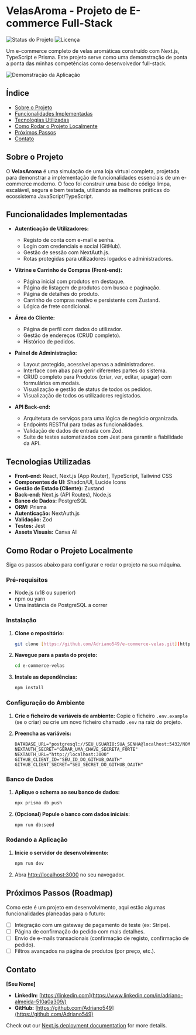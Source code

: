 # VelasAroma - Projeto de E-commerce Full-Stack

![Status do Projeto](https://img.shields.io/badge/status-em_desenvolvimento-yellow)
![Licença](https://img.shields.io/badge/licen%C3%A7a-MIT-blue)

Um e-commerce completo de velas aromáticas construído com Next.js, TypeScript e Prisma. Este projeto serve como uma demonstração de ponta a ponta das minhas competências como desenvolvedor full-stack.

![Demonstração da Aplicação](caminho/para/sua/imagem_ou_gif.gif)

## Índice

- [Sobre o Projeto](#sobre-o-projeto)
- [Funcionalidades Implementadas](#funcionalidades-implementadas)
- [Tecnologias Utilizadas](#tecnologias-utilizadas)
- [Como Rodar o Projeto Localmente](#como-rodar-o-projeto-localmente)
- [Próximos Passos](#próximos-passos-roadmap)
- [Contato](#contato)

## Sobre o Projeto

O **VelasAroma** é uma simulação de uma loja virtual completa, projetada para demonstrar a implementação de funcionalidades essenciais de um e-commerce moderno. O foco foi construir uma base de código limpa, escalável, segura e bem testada, utilizando as melhores práticas do ecossistema JavaScript/TypeScript.

## Funcionalidades Implementadas

- **Autenticação de Utilizadores:**
  - Registo de conta com e-mail e senha.
  - Login com credenciais e social (GitHub).
  - Gestão de sessão com NextAuth.js.
  - Rotas protegidas para utilizadores logados e administradores.

- **Vitrine e Carrinho de Compras (Front-end):**
  - Página inicial com produtos em destaque.
  - Página de listagem de produtos com busca e paginação.
  - Página de detalhes do produto.
  - Carrinho de compras reativo e persistente com Zustand.
  - Lógica de frete condicional.

- **Área do Cliente:**
  - Página de perfil com dados do utilizador.
  - Gestão de endereços (CRUD completo).
  - Histórico de pedidos.

- **Painel de Administração:**
  - Layout protegido, acessível apenas a administradores.
  - Interface com abas para gerir diferentes partes do sistema.
  - CRUD completo para Produtos (criar, ver, editar, apagar) com formulários em modais.
  - Visualização e gestão de status de todos os pedidos.
  - Visualização de todos os utilizadores registados.

- **API Back-end:**
  - Arquitetura de serviços para uma lógica de negócio organizada.
  - Endpoints RESTful para todas as funcionalidades.
  - Validação de dados de entrada com Zod.
  - Suíte de testes automatizados com Jest para garantir a fiabilidade da API.

## Tecnologias Utilizadas

- **Front-end:** React, Next.js (App Router), TypeScript, Tailwind CSS
- **Componentes de UI:** Shadcn/UI, Lucide Icons
- **Gestão de Estado (Cliente):** Zustand
- **Back-end:** Next.js (API Routes), Node.js
- **Banco de Dados:** PostgreSQL
- **ORM:** Prisma
- **Autenticação:** NextAuth.js
- **Validação:** Zod
- **Testes:** Jest
- **Assets Visuais:** Canva AI

## Como Rodar o Projeto Localmente

Siga os passos abaixo para configurar e rodar o projeto na sua máquina.

### Pré-requisitos
- Node.js (v18 ou superior)
- npm ou yarn
- Uma instância de PostgreSQL a correr

### Instalação

1.  **Clone o repositório:**
    ```bash
    git clone [https://github.com/Adriano549/e-commerce-velas.git](https://github.com/Adriano549/e-commerce-velas.git)
    ```
2.  **Navegue para a pasta do projeto:**
    ```bash
    cd e-commerce-velas
    ```
3.  **Instale as dependências:**
    ```bash
    npm install
    ```

### Configuração do Ambiente

1.  **Crie o ficheiro de variáveis de ambiente:**
    Copie o ficheiro `.env.example` (se o criar) ou crie um novo ficheiro chamado `.env` na raiz do projeto.

2.  **Preencha as variáveis:**
    ```env
    DATABASE_URL="postgresql://SEU_USUARIO:SUA_SENHA@localhost:5432/NOME_DO_BANCO"
    NEXTAUTH_SECRET="GERAR_UMA_CHAVE_SECRETA_FORTE"
    NEXTAUTH_URL="http://localhost:3000"
    GITHUB_CLIENT_ID="SEU_ID_DO_GITHUB_OAUTH"
    GITHUB_CLIENT_SECRET="SEU_SECRET_DO_GITHUB_OAUTH"
    ```

### Banco de Dados

1.  **Aplique o schema ao seu banco de dados:**
    ```bash
    npx prisma db push
    ```
2.  **(Opcional) Popule o banco com dados iniciais:**
    ```bash
    npm run db:seed
    ```

### Rodando a Aplicação

1.  **Inicie o servidor de desenvolvimento:**
    ```bash
    npm run dev
    ```
2.  Abra [http://localhost:3000](http://localhost:3000) no seu navegador.

## Próximos Passos (Roadmap)

Como este é um projeto em desenvolvimento, aqui estão algumas funcionalidades planeadas para o futuro:
- [ ] Integração com um gateway de pagamento de teste (ex: Stripe).
- [ ] Página de confirmação do pedido com mais detalhes.
- [ ] Envio de e-mails transacionais (confirmação de registo, confirmação de pedido).
- [ ] Filtros avançados na página de produtos (por preço, etc.).

## Contato

**[Seu Nome]**
- **LinkedIn:** [https://linkedin.com](https://www.linkedin.com/in/adriano-almeida-510a0a309/)
- **GitHub:** [https://github.com/Adriano549](https://github.com/Adriano549)

Check out our [Next.js deployment documentation](https://nextjs.org/docs/app/building-your-application/deploying) for more details.
